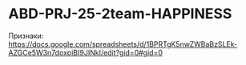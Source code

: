 # ABD-PRJ-25-2team-HAPPINESS
Признаки: https://docs.google.com/spreadsheets/d/1BPRTgK5nwZWBaBzSLEk-AZGCe5W3n7doxpiBI9JINkI/edit?gid=0#gid=0
